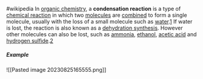 #wikipedia
In [organic chemistry](https://en.wikipedia.org/wiki/Organic_chemistry "Organic chemistry"), a **condensation reaction** is a type of [chemical reaction](https://en.wikipedia.org/wiki/Chemical_reaction "Chemical reaction") in which two [molecules](https://en.wikipedia.org/wiki/Molecule "Molecule") are [combined](https://en.wikipedia.org/wiki/Combination_reaction "Combination reaction") to form a single molecule, usually with the loss of a small molecule such as [water](https://en.wikipedia.org/wiki/Water "Water").[1](https://en.wikipedia.org/wiki/Condensation_reaction#cite_note-1) If water is lost, the reaction is also known as a [dehydration synthesis](https://en.wikipedia.org/wiki/Dehydration_reaction "Dehydration reaction"). However other molecules can also be lost, such as [ammonia](https://en.wikipedia.org/wiki/Ammonia "Ammonia"), [ethanol](https://en.wikipedia.org/wiki/Ethanol "Ethanol"), [acetic acid](https://en.wikipedia.org/wiki/Acetic_acid "Acetic acid") and [hydrogen sulfide](https://en.wikipedia.org/wiki/Hydrogen_sulfide "Hydrogen sulfide").[2](https://en.wikipedia.org/wiki/Condensation_reaction#cite_note-2)

##### Example
![[Pasted image 20230825165555.png]]